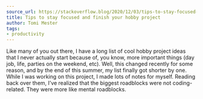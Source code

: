 ```yaml
---
source_url: https://stackoverflow.blog/2020/12/03/tips-to-stay-focused-and-finish-your-hobby-project/
title: Tips to stay focused and finish your hobby project
author: Tomi Mester
tags:
- productivity
---
```


Like many of you out there, I have a long list of cool hobby project ideas that I never actually start because of, you know, more important things (day job, life, parties on the weekend, etc). Well, this changed recently for some reason, and by the end of this summer, my list finally got shorter by one. While I was working on this project, I made lots of notes for myself. Reading back over them, I’ve realized that the biggest roadblocks were not coding-related. They were more like mental roadblocks.
